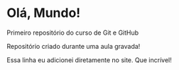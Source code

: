 # Olá, Mundo!
 Primeiro repositório do curso de Git e GitHub 

Repositório criado durante uma aula gravada!

Essa linha eu adicionei diretamente no site. Que incrível!

